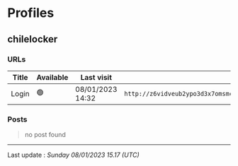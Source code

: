 # Profiles

## **chilelocker**


### URLs
| Title | Available | Last visit | fqdn | screen 
|---|---|---|---|---|
| Login | 🟢 | 08/01/2023 14:32 | `http://z6vidveub2ypo3d3x7omsmcxqwxkkmvn5y3paoufyd2tt4bfbkg33kid.onion` | <a href="https://www.ransomware.live/screenshots/z6vidveub2ypo3d3x7omsmcxqwxkkmvn5y3paoufyd2tt4bfbkg33kid-onion.png" target=_blank>📸</a> | 

### Posts

> no post found


 --- 


Last update : _Sunday 08/01/2023 15.17 (UTC)_

